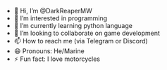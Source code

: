 - 👋 Hi, I’m @DarkReaperMW
- 👀 I’m interested in programming 
- 🌱 I’m currently learning python language 
- 💞️ I’m looking to collaborate on game development 
- 📫 How to reach me (via Telegram or Discord)
- 😄 Pronouns: He/Marine
- ⚡ Fun fact: I love motorcycles

<!---
DarkReaperMW/DarkReaperMW is a ✨ special ✨ repository because its `README.md` (this file) appears on your GitHub profile.
You can click the Preview link to take a look at your changes.
--->
